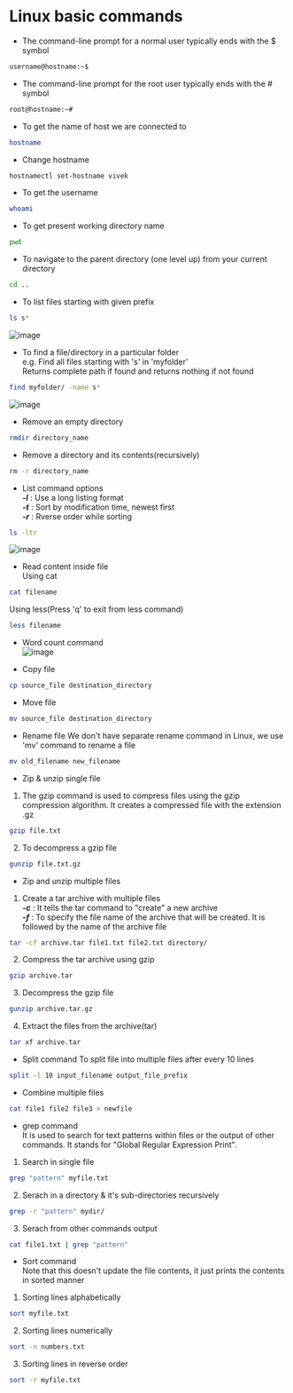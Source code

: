 # Linux basic commands
- The command-line prompt for a normal user typically ends with the $ symbol
```bash
username@hostname:~$
```

- The command-line prompt for the root user typically ends with the # symbol
```bash
root@hostname:~#
```

- To get the name of host we are connected to
```bash
hostname
```

- Change hostname
```bash
hostnamectl set-hostname vivek
```

- To get the username
```bash
whoami
```

- To get present working directory name
```bash
pwd
```

- To navigate to the parent directory (one level up) from your current directory
```bash
cd ..
```

- To list files starting with given prefix
```bash
ls s*
```
![image](https://github.com/V-Vivek/Linux-Tutorial/assets/117569148/70fb9f4d-58e3-4041-b53a-dc2287f5e829)

- To find a file/directory in a particular folder  
e.g. Find all files starting with 's' in 'myfolder'  
Returns complete path if found and returns nothing if not found  
```bash
find myfolder/ -name s*
```
![image](https://github.com/V-Vivek/Linux-Tutorial/assets/117569148/e7047292-d10e-4ee3-b248-7cb68472ffda)

- Remove an empty directory
```bash
rmdir directory_name
```

- Remove a directory and its contents(recursively)
```bash
rm -r directory_name
```

- List command options  
***-l*** : Use a long listing format  
***-t*** : Sort by modification time, newest first  
***-r*** : Rverse order while sorting  
```bash
ls -ltr
```
![image](https://github.com/V-Vivek/Linux-Tutorial/assets/117569148/ecea8437-3f82-4cf2-ada1-0d3c85c29b45)

- Read content inside file  
Using cat  
```bash
cat filename
```
Using less(Press 'q' to exit from less command)  
```bash
less filename
```

- Word count command  
![image](https://github.com/V-Vivek/Linux-Tutorial/assets/117569148/7ea973b3-94f8-489b-9e2a-40fb5dfdcfd6)

- Copy file
```bash
cp source_file destination_directory
```

- Move file
```bash
mv source_file destination_directory
```

- Rename file
We don't have separate rename command in Linux, we use 'mv' command to rename a file
```bash
mv old_filename new_filename
```

- Zip & unzip single file
1. The gzip command is used to compress files using the gzip compression algorithm. It creates a compressed file with the extension .gz
```bash
gzip file.txt
```
2. To decompress a gzip file  
```bash
gunzip file.txt.gz
```

- Zip and unzip multiple files  
1. Create a tar archive with multiple files  
***-c*** : It tells the tar command to "create" a new archive  
***-f*** : To specify the file name of the archive that will be created. It is followed by the name of the archive file  
```bash
tar -cf archive.tar file1.txt file2.txt directory/
```
2. Compress the tar archive using gzip  
```bash
gzip archive.tar
```
3. Decompress the gzip file  
```bash
gunzip archive.tar.gz
```
4. Extract the files from the archive(tar)  
```bash
tar xf archive.tar
```

- Split command
To split file into multiple files after every 10 lines
```bash
split -l 10 input_filename output_file_prefix
```

- Combine multiple files
```bash
cat file1 file2 file3 > newfile
```

- grep command  
It is used to search for text patterns within files or the output of other commands. It stands for "Global Regular Expression Print".  
1. Search in single file  
```bash
grep "pattern" myfile.txt
```
2. Serach in a directory & it's sub-directories recursively  
```bash
grep -r "pattern" mydir/
```
3. Serach from other commands output
```bash
cat file1.txt | grep "pattern"
```

- Sort command  
Note that this doesn't update the file contents, it just prints the contents in sorted manner  
1. Sorting lines alphabetically  
```bash
sort myfile.txt
```
2. Sorting lines numerically  
```bash
sort -n numbers.txt
```
3. Sorting lines in reverse order  
```bash
sort -r myfile.txt
```
